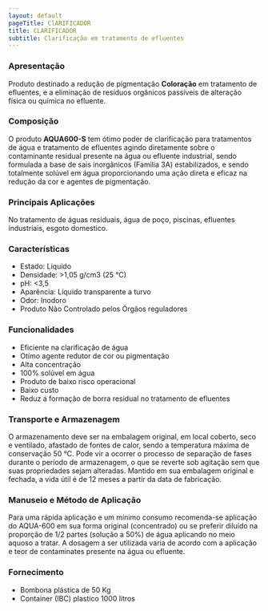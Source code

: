 ```yaml
---
layout: default
pageTitle: ClARIFICADOR
title: CLARIFICADOR
subtitle: Clarificação em tratamento de efluentes
---
```


### Apresentação
Produto destinado a redução de pigmentação **Coloração** em tratamento de efluentes, e a eliminação de resíduos orgânicos passíveis de alteração física ou química no efluente.

### Composição
O produto **AQUA600-S** tem ótimo poder de clarificação para tratamentos de água e tratamento de efluentes agindo diretamente sobre o contaminante residual presente na água ou efluente industrial, sendo formulada a base de sais inorgânicos (Familia 3A) estabilizados, e sendo totalmente solúvel em água proporcionando uma ação direta e eficaz na redução da cor e agentes de pigmentação.

### Principais Aplicações
No tratamento de águas residuais, água de poço, piscinas, efluentes industriais, esgoto domestico.

### Características

- Estado: Liquido
- Densidade: >1,05 g/cm3 (25 °C)
- pH: <3,5
- Aparência: Líquido transparente a turvo
- Odor: Inodoro
- Produto Não Controlado pelos Órgãos reguladores

### Funcionalidades

- Eficiente na clarificação de água
- Otímo agente redutor de cor ou pigmentação
- Alta concentração
- 100% solúvel em água
- Produto de baixo risco operacional
- Baixo custo
- Reduz a formação de borra residual no tratamento de efluentes

### Transporte e Armazenagem
O armazenamento deve ser na embalagem original, em local coberto, seco e ventilado, afastado    de fontes de calor, sendo a temperatura máxima de conservação 50 °C. 
Pode vir a ocorrer o processo de separação de fases durante o período de armazenagem, o que se reverte sob agitação sem que suas propriedades sejam alteradas. 
Mantido em sua embalagem original e fechada, a vida útil é de 12 meses a partir da data de  fabricação.

### Manuseio e Método de Aplicação
Para uma rápida aplicação e um mínimo consumo recomenda-se aplicação do AQUA-600 em sua forma original (concentrado) ou se preferir diluído na proporção de 1/2 partes (solução a 50%) de água aplicando no meio aquoso a tratar.
A dosagem a ser utilizada varia de acordo com a aplicação e teor de contaminates presente na água ou efluente.

### Fornecimento

- Bombona plástica de 50 Kg
- Container (IBC) plastico 1000 litros 


